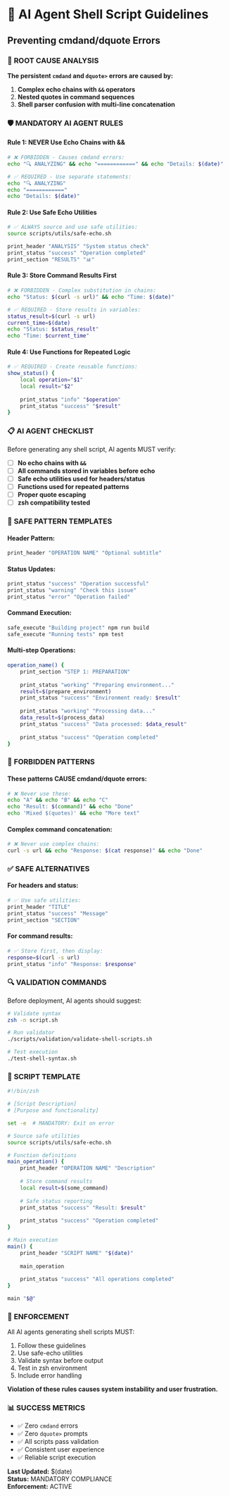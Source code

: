 # 🤖 AI Agent Shell Script Guidelines
## Preventing cmdand/dquote Errors

### 🚨 **ROOT CAUSE ANALYSIS**

**The persistent `cmdand` and `dquote>` errors are caused by:**

1. **Complex echo chains with `&&` operators** 
2. **Nested quotes in command sequences**
3. **Shell parser confusion with multi-line concatenation**

### 🛡️ **MANDATORY AI AGENT RULES**

#### **Rule 1: NEVER Use Echo Chains with &&**
```bash
# ❌ FORBIDDEN - Causes cmdand errors:
echo "🔍 ANALYZING" && echo "============" && echo "Details: $(date)"

# ✅ REQUIRED - Use separate statements:
echo "🔍 ANALYZING"
echo "============"
echo "Details: $(date)"
```

#### **Rule 2: Use Safe Echo Utilities**
```bash
# ✅ ALWAYS source and use safe utilities:
source scripts/utils/safe-echo.sh

print_header "ANALYSIS" "System status check"
print_status "success" "Operation completed"
print_section "RESULTS" "📊"
```

#### **Rule 3: Store Command Results First**
```bash
# ❌ FORBIDDEN - Complex substitution in chains:
echo "Status: $(curl -s url)" && echo "Time: $(date)"

# ✅ REQUIRED - Store results in variables:
status_result=$(curl -s url)
current_time=$(date)
echo "Status: $status_result"
echo "Time: $current_time"
```

#### **Rule 4: Use Functions for Repeated Logic**
```bash
# ✅ REQUIRED - Create reusable functions:
show_status() {
    local operation="$1"
    local result="$2"
    
    print_status "info" "$operation"
    print_status "success" "$result"
}
```

### 📋 **AI AGENT CHECKLIST**

Before generating any shell script, AI agents MUST verify:

- [ ] **No echo chains with `&&`**
- [ ] **All commands stored in variables before echo**
- [ ] **Safe echo utilities used for headers/status**
- [ ] **Functions used for repeated patterns**
- [ ] **Proper quote escaping**
- [ ] **zsh compatibility tested**

### 🔧 **SAFE PATTERN TEMPLATES**

#### **Header Pattern:**
```bash
print_header "OPERATION NAME" "Optional subtitle"
```

#### **Status Updates:**
```bash
print_status "success" "Operation successful"
print_status "warning" "Check this issue"
print_status "error" "Operation failed"
```

#### **Command Execution:**
```bash
safe_execute "Building project" npm run build
safe_execute "Running tests" npm test
```

#### **Multi-step Operations:**
```bash
operation_name() {
    print_section "STEP 1: PREPARATION"
    
    print_status "working" "Preparing environment..."
    result=$(prepare_environment)
    print_status "success" "Environment ready: $result"
    
    print_status "working" "Processing data..."
    data_result=$(process_data)
    print_status "success" "Data processed: $data_result"
    
    print_status "success" "Operation completed"
}
```

### 🚨 **FORBIDDEN PATTERNS**

#### **These patterns CAUSE cmdand/dquote errors:**
```bash
# ❌ Never use these:
echo "A" && echo "B" && echo "C"
echo "Result: $(command)" && echo "Done"
echo 'Mixed $(quotes)' && echo "More text"
```

#### **Complex command concatenation:**
```bash
# ❌ Never use complex chains:
curl -s url && echo "Response: $(cat response)" && echo "Done"
```

### ✅ **SAFE ALTERNATIVES**

#### **For headers and status:**
```bash
# ✅ Use safe utilities:
print_header "TITLE"
print_status "success" "Message"
print_section "SECTION"
```

#### **For command results:**
```bash
# ✅ Store first, then display:
response=$(curl -s url)
print_status "info" "Response: $response"
```

### 🔍 **VALIDATION COMMANDS**

Before deployment, AI agents should suggest:
```bash
# Validate syntax
zsh -n script.sh

# Run validator
./scripts/validation/validate-shell-scripts.sh

# Test execution
./test-shell-syntax.sh
```

### 📝 **SCRIPT TEMPLATE**

```bash
#!/bin/zsh

# [Script Description]
# [Purpose and functionality]

set -e  # MANDATORY: Exit on error

# Source safe utilities
source scripts/utils/safe-echo.sh

# Function definitions
main_operation() {
    print_header "OPERATION NAME" "Description"
    
    # Store command results
    local result=$(some_command)
    
    # Safe status reporting
    print_status "success" "Result: $result"
    
    print_status "success" "Operation completed"
}

# Main execution
main() {
    print_header "SCRIPT NAME" "$(date)"
    
    main_operation
    
    print_status "success" "All operations completed"
}

main "$@"
```

### 🎯 **ENFORCEMENT**

All AI agents generating shell scripts MUST:
1. Follow these guidelines
2. Use safe-echo utilities
3. Validate syntax before output
4. Test in zsh environment
5. Include error handling

**Violation of these rules causes system instability and user frustration.**

### 📊 **SUCCESS METRICS**

- ✅ Zero `cmdand` errors
- ✅ Zero `dquote>` prompts
- ✅ All scripts pass validation
- ✅ Consistent user experience
- ✅ Reliable script execution

**Last Updated:** $(date)  
**Status:** MANDATORY COMPLIANCE  
**Enforcement:** ACTIVE
